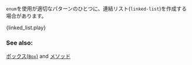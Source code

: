 <!--- A common use for `enums` is to create a linked-list: --->
`enum`を使用が適切なパターンのひとつに、連結リスト(`linked-list`)を作成する場合があります。

{linked_list.play}

### See also:

[ボックス(`Box`)][box] and [メソッド][methods]

[box]: /std/box.html
[methods]: /fn/methods.html
